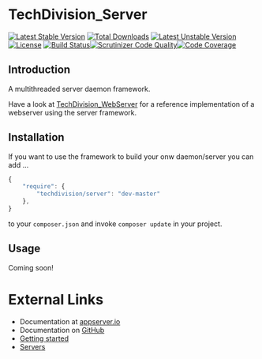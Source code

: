# TechDivision_Server

[![Latest Stable Version](https://poser.pugx.org/techdivision/server/v/stable.png)](https://packagist.org/packages/techdivision/server) [![Total Downloads](https://poser.pugx.org/techdivision/server/downloads.png)](https://packagist.org/packages/techdivision/server) [![Latest Unstable Version](https://poser.pugx.org/techdivision/server/v/unstable.png)](https://packagist.org/packages/techdivision/server) [![License](https://poser.pugx.org/techdivision/server/license.png)](https://packagist.org/packages/techdivision/server) [![Build Status](https://travis-ci.org/techdivision/TechDivision_Server.png)](https://travis-ci.org/techdivision/TechDivision_Server)[![Scrutinizer Code Quality](https://scrutinizer-ci.com/g/techdivision/TechDivision_Server/badges/quality-score.png?b=master)](https://scrutinizer-ci.com/g/techdivision/TechDivision_Server/?branch=master)[![Code Coverage](https://scrutinizer-ci.com/g/techdivision/TechDivision_Server/badges/coverage.png?b=master)](https://scrutinizer-ci.com/g/techdivision/TechDivision_Server/?branch=master)

## Introduction

A multithreaded server daemon framework.

Have a look at [TechDivision_WebServer](<https://github.com/techdivision/TechDivision_WebServer>) for a reference implementation of a webserver using the server framework.

## Installation

If you want to use the framework to build your onw daemon/server you can add ...

```javascript
{
    "require": {
        "techdivision/server": "dev-master"
    },
}
```

to your ```composer.json``` and invoke ```composer update``` in your project.

## Usage

Coming soon!

# External Links

* Documentation at [appserver.io](http://docs.appserver.io)
* Documentation on [GitHub](https://github.com/techdivision/TechDivision_AppserverDocumentation)
* [Getting started](https://github.com/techdivision/TechDivision_AppserverDocumentation/tree/master/docs/getting-started)
* [Servers](https://github.com/techdivision/TechDivision_AppserverDocumentation/tree/master/docs/components/servers)